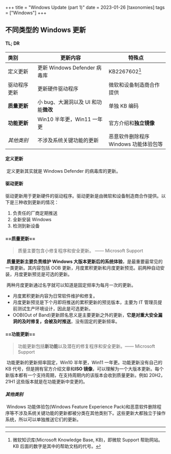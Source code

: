 +++
title = "Windows Update (part 1)"
date = 2023-01-26
[taxonomies]
tags = ["Windows"]
+++

## 不同类型的 Windows 更新

#### TL; DR

| 类别         | 更新内容                             | 特殊点                                     |
| :----------- | ------------------------------------ | ------------------------------------------ |
| 定义更新     | 更新 Windows Defender 病毒库         | KB2267602[^1]                              |
| 驱动程序更新 | 更新硬件驱动程序                     | 微软和设备制造商合作提供                   |
| **质量更新** | 小 bug、大漏洞以及 UI 和功能**微改** | 单独 KB 编码                               |
| **功能更新** | Win10 半年更，Win11 一年更           | 官方介绍和**独立镜像**                     |
| _其他类别_   | 不涉及系统关键功能的更新             | 恶意软件删除程序<br />Windows 功能体验包等 |

#### 定义更新

​ 定义更新其实就是 Windows Defender 的病毒库的更新。

#### 驱动更新

​ 驱动更新用于更新硬件的驱动程序。驱动更新是由微软和设备制造商合作提供。以下是三种收到更新的情况：

1. 负责任的厂商定期推送
2. 全新安装 Windows
3. 检测到新设备

#### ==质量更新==

> 质量主要包含小修复程序和安全更新。 —— Microsoft Support

​ **质量更新主要负责维护 Windows 大版本更新后的系统体验**，是最重要最常见的一类更新。其内容包括 OOB 更新，月度累积更新和月度更新预览。前两种自动安装，月度更新预览是可选的更新。

​ 两种月度更新通过名字就可以知道是固定频率为每月一次的更新。

- 月度累积更新内容为日常软件维护和修复。
- 月度更新预览是下个月即将推送的累积更新的预览版本，主要为 IT 管理员提前测试生产环境设计，因此是可选更新。
- OOB(Out of Band)更新顾名思义是主要更新之外的更新，**它是对重大安全漏洞的及时修复，会被及时推送**，没有固定的更新频率。

#### ==功能更新==

> 功能更新包括**新功能**以及潜在的修复程序和安全更新。—— Microsoft Support

​ 功能更新的更新频率固定，Win10 半年更，Win11 一年更。功能更新没有自己的 KB 代号，但是拥有官方介绍文章和**ISO 镜像**，可以理解为一个大版本更新。每个新版本都有一个支持周期，在支持周期内的该版本会收到质量更新。例如 20H2，21H1 这些版本就是在功能更新中变更的。

#### _其他类别_

​ Windows 功能体验包(Windows Feature Experience Pack)和恶意软件删除程序等不涉及系统关键功能的更新都被分类在其他类别下。这些更新大都独立于操作系统，所以可以单独推送它们的更新。

---

[^1]: 微软知识库(Microsoft Knowledge Base, KB)，即微软 Support 帮助网站。KB 后面的数字是其中的帮助文档的代号。
